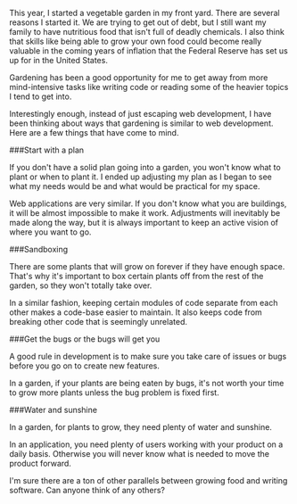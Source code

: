 This year, I started a vegetable garden in my front yard. There are several reasons I started it. We are trying to get out of debt, but I still want my family to have nutritious food that isn't full of deadly chemicals. I also think that skills like being able to grow your own food could become really valuable in the coming years of inflation that the Federal Reserve has set us up for in the United States.

<!-- more -->

Gardening has been a good opportunity for me to get away from more mind-intensive tasks like writing code or reading some of the heavier topics I tend to get into.

Interestingly enough, instead of just escaping web development, I have been thinking about ways that gardening is similar to web development. Here are a few things that have come to mind.

###Start with a plan

If you don't have a solid plan going into a garden, you won't know what to plant or when to plant it. I ended up adjusting my plan as I began to see what my needs would be and what would be practical for my space.

Web applications are very similar. If you don't know what you are buildings, it will be almost impossible to make it work. Adjustments will inevitably be made along the way, but it is always important to keep an active vision of where you want to go.

###Sandboxing

There are some plants that will grow on forever if they have enough space. That's why it's important to box certain plants off from the rest of the garden, so they won't totally take over.

In a similar fashion, keeping certain modules of code separate from each other makes a code-base easier to maintain. It also keeps code from breaking other code that is seemingly unrelated.

###Get the bugs or the bugs will get you

A good rule in development is to make sure you take care of issues or bugs before you go on to create new features.

In a garden, if your plants are being eaten by bugs, it's not worth your time to grow more plants unless the bug problem is fixed first.

###Water and sunshine

In a garden, for plants to grow, they need plenty of water and sunshine.

In an application, you need plenty of users working with your product on a daily basis. Otherwise you will never know what is needed to move the product forward.

I'm sure there are a ton of other parallels between growing food and writing software. Can anyone think of any others?